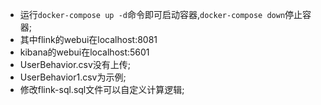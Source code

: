 - 运行```docker-compose up -d```命令即可启动容器,```docker-compose down```停止容器;
- 其中flink的webui在localhost:8081
- kibana的webui在localhost:5601
- UserBehavior.csv没有上传;
- UserBehavior1.csv为示例;
- 修改flink-sql.sql文件可以自定义计算逻辑;
